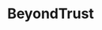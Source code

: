 ---
blog: https://beyondtrust.com/blog
facebook: https://facebook.com/BeyondTrust
git: https://github.com/filamentgroup/grunticon
instagram: https://instagram.com/beyondtrust
linkedin: https://linkedin.com/company/beyondtrust
logohandle: beyondtrust
sort: beyondtrust
title: BeyondTrust
twitter: https://x.com/beyondtrust
website: https://www.beyondtrust.com/
---